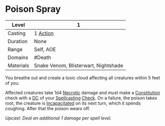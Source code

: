 # Poison Spray

| Level     | 1                                                   |
| --------- | --------------------------------------------------- |
| Casting   | 1 [Action](../../../../Game%20Procedures/Action.md) |
| Duration  | None                                                |
| Range     | Self, AOE                                           |
| Domains   | #Death                                              |
| Materials | Snake Venom, Blisterwart, Nightshade                |

You breathe out and create a toxic cloud affecting all creatures within 5 feet of you. 

Affected creatures take 1d4 [Necrotic](../../../../Damage%20Types/Necrotic.md) damage and must make a [Constitution](../../../../Player%20Characters/Chosen%20Statistics/Constitution.md) check with a [DC](../../../../Game%20Procedures/DC.md) of your [Spellcasting](../../../Spellcasting.md) [Check](../../../../Game%20Procedures/Check.md). On a failure, the poison takes root, the creature is [Incapacitated](../../../../Conditions/Incapacitated.md) on its next turn, which it spends coughing. After that the poison wears off.

*Upcast: Deal an additional 1 damage per spell level.*